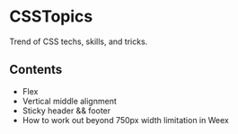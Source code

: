 # CSSTopics
Trend of CSS techs, skills, and tricks.

## Contents
- Flex
- Vertical middle alignment
- Sticky header && footer
- How to work out beyond 750px width limitation in Weex

